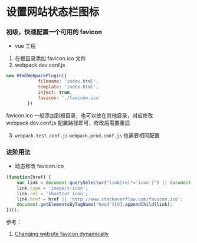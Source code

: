 # 设置网站状态栏图标

### 初级，快速配置一个可用的 favicon
* vue 工程
1. 在根目录添加 favicon.ico 文件
2. webpack.dev.conf.js
```javascript
new HtmlWebpackPlugin({
            filename: 'index.html',
            template: 'index.html',
            inject: true,
            favicon: './favicon.ico'
        })
```
favicon.ico 一般添加到根目录，也可以放在其他目录，对应修改webpack.dev.conf.js 配置路径即可，修改后需要重启

3. `webpack.test.conf.js` `webpack.prod.conf.js` 也需要相同配置

### 进阶用法
* 动态修改 favicon.ico
```javascript
(function(href) {
    var link = document.querySelector("link[rel*='icon']") || document.createElement('link');
    link.type = 'image/x-icon';
    link.rel = 'shortcut icon';
    link.href = href || 'http://www.stackoverflow.com/favicon.ico';
    document.getElementsByTagName('head')[0].appendChild(link);
})();
```

参考：
1. [Changing website favicon dynamically](https://stackoverflow.com/questions/260857/changing-website-favicon-dynamically)